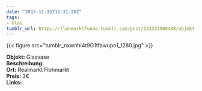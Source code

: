 ```yaml
---
date: "2015-11-15T12:31:28Z"
tags:
- Glas
tumblr_url: https://flohmarktfunde.tumblr.com/post/133331508488/objekt-glasvase-beschreibung-lorem-ipsum-ort
---
```

 {{< figure src="tumblr_nxwnhi4t9G1tfawupo1_1280.jpg" >}}  

**Objekt:** Glasvase  
**Beschreibung:**   
**Ort:** Realmarkt Flohmarkt  
**Preis:** 3€  
**Links:** 
